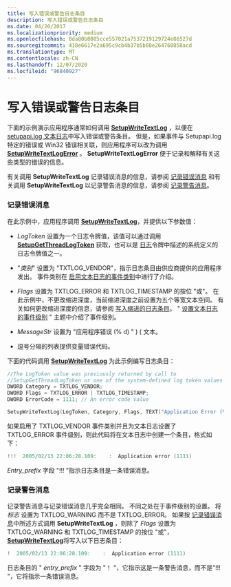 ```yaml
---
title: 写入错误或警告日志条目
description: 写入错误或警告日志条目
ms.date: 04/20/2017
ms.localizationpriority: medium
ms.openlocfilehash: 0da80b8085cce557021a7537219129724e86527d
ms.sourcegitcommit: 418e6617e2a695c9cb4b37b5b60e264760858acd
ms.translationtype: MT
ms.contentlocale: zh-CN
ms.lasthandoff: 12/07/2020
ms.locfileid: "96840927"
---
```

# <a name="writing-an-error-or-warning-log-entry"></a>写入错误或警告日志条目


下面的示例演示应用程序通常如何调用 [**SetupWriteTextLog**](/windows/win32/api/setupapi/nf-setupapi-setupwritetextlog) ，以便在 [setupapi.log 文本日志](setupapi-text-logs.md)中写入错误或警告条目。 但是，如果事件与 Setupapi.log 特定的错误或 Win32 错误相关联，则应用程序可以改为调用 [**SetupWriteTextLogError**](/windows/win32/api/setupapi/nf-setupapi-setupwritetextlogerror) 。 **SetupWriteTextLogError** 便于记录和解释有关这些类型的错误的信息。

有关调用 **SetupWriteTextLog** 记录错误消息的信息，请参阅 [记录错误消息](#logging-an-error-message) 和有关调用 **SetupWriteTextLog** 以记录警告消息的信息，请参阅 [记录警告消息](#logging-a-warning-message)。

### <a name="logging-an-error-message"></a><a href="" id="logging-an-error-message"></a> 记录错误消息

在此示例中，应用程序调用 [**SetupWriteTextLog**](/windows/win32/api/setupapi/nf-setupapi-setupwritetextlog)，并提供以下参数值：

-   *LogToken* 设置为一个日志令牌值，该值可以通过调用 [**SetupGetThreadLogToken**](/windows/win32/api/setupapi/nf-setupapi-setupgetthreadlogtoken) 获取，也可以是 [日志](log-tokens.md)令牌中描述的系统定义的日志令牌值之一。

-   "*类别*" 设置为 "TXTLOG_VENDOR"，指示日志条目由供应商提供的应用程序发出。 事件类别在 [启用文本日志的事件类别](enabling-event-categories-for-a-text-log.md)中进行了介绍。

-   *Flags* 设置为 TXTLOG_ERROR 和 TXTLOG_TIMESTAMP 的按位 "或"。 在此示例中，不更改缩进深度，当前缩进深度之前设置为五个等宽文本空间。 有关如何更改缩进深度的信息，请参阅 [写入缩进的日志条目](writing-indented-log-entries.md)。 " [设置文本日志的事件级别](setting-the-event-level-for-a-text-log.md) " 主题中介绍了事件级别。

-   *MessageStr* 设置为 "应用程序错误 (% d) " )  ( 文本。

-   逗号分隔的列表提供变量错误代码。

下面的代码调用 [**SetupWriteTextLog**](/windows/win32/api/setupapi/nf-setupapi-setupwritetextlog) 为此示例编写日志条目：

```cpp
//The LogToken value was previously returned by call to
//SetupGetThreadLogToken or one of the system-defined log token values
DWORD Category = TXTLOG_VENDOR; 
DWORD Flags = TXTLOG_ERROR | TXTLOG_TIMESTAMP;
DWORD ErrorCode = 1111; // An error code value

SetupWriteTextLog(LogToken, Category, Flags, TEXT("Application Error (%d)"),ErrorCode);
```

如果启用了 TXTLOG_VENDOR 事件类别并且为文本日志设置了 TXTLOG_ERROR 事件级别，则此代码将在文本日志中创建一个条目，格式如下：

```cpp
!!!  2005/02/13 22:06:28.109:    :  Application error (1111) 
```

*Entry_prefix* 字段 "!!! "指示日志条目是一条错误消息。

### <a name="logging-a-warning-message"></a><a href="" id="logging-a-warning-message"></a> 记录警告消息

记录警告消息与记录错误消息几乎完全相同。 不同之处在于事件级别的设置。 将 *标志* 设置为 TXTLOG_WARNING 而不是 TXTLOG_ERROR。 如果按 [记录错误消息](#logging-an-error-message)中所述方式调用 **SetupWriteTextLog** ，则除了 *Flags* 设置为 TXTLOG_WARNING 和 TXTLOG_TIMESTAMP 的按位 "或"， [**SetupWriteTextLog**](/windows/win32/api/setupapi/nf-setupapi-setupwritetextlog)将写入以下日志条目：

```cpp
!  2005/02/13 22:06:28.109:    :  Application error (1111) 
```

日志条目的 " *entry_prefix* " 字段为 "！ "，它指示这是一条警告消息，而不是"!!! "，它将指示一条错误消息。

 

